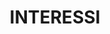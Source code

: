 ---
title: INTERESSI
interests:
  - title: Creazione di design
    subtitle: Elegante e utile. Rendo il mondo migliore attraverso il design
    text: |
      Il design è il mio hobby. Amo creare design accattivanti che poi posso portare alla vita. Questo conferisce al mio lavoro un carattere unico e lo distingue dagli altri.
  - title: Lettura di libri e visione di film
    subtitle: Scelgo un libro a seconda dell'umore
    text: |
      Sono affascinato dalla storia. Amo fuggire in mondi sconosciuti, imparando a conoscerli e trovando allo stesso tempo sollievo dalle sfide della vita quotidiana. Il mio genere preferito in particolare è la fantascienza.

      I miei autori preferiti includono Stanisław Lem, Philip K. Dick, Isaac Asimov, Frank Herbert e Liu Cixin.
  - title: Taekwondo – DO ITF
    subtitle: Spirito combattivo
    text: |
      Il Taekwondo è la mia passione da quando avevo 14 anni. Nel corso degli anni, ho ottenuto numerosi successi a livello nazionale, internazionale e mondiale.

      Non è solo uno sport per me, ma anche una filosofia di vita che cerco di seguire. Il Taekwondo mi ha insegnato disciplina, perseveranza e rispetto, valori che porto con me in ogni aspetto della mia vita.
--- 